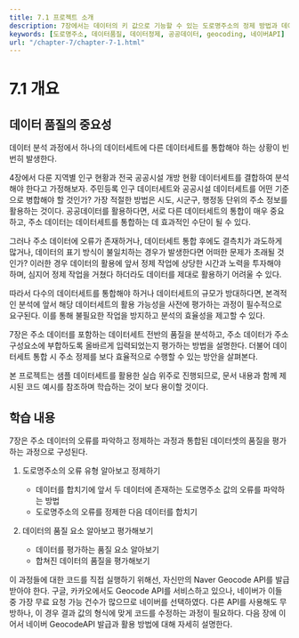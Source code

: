 ```yaml
---
title: 7.1 프로젝트 소개
description: 7장에서는 데이터의 키 값으로 기능할 수 있는 도로명주소의 정제 방법과 데이터 품질평가 방법에 대해 안내한다.
keywords: [도로명주소, 데이터품질, 데이터정제, 공공데이터, geocoding, 네이버API]
url: "/chapter-7/chapter-7-1.html"
---
```

# 7.1 개요

## 데이터 품질의 중요성

데이터 분석 과정에서 하나의 데이터세트에 다른 데이터세트를 통합해야 하는 상황이 빈번히 발생한다. 

4장에서 다룬 지역별 인구 현황과 전국 공공시설 개방 현황 데이터세트를 결합하여 분석해야 한다고 가정해보자. 주민등록 인구 데이터세트와 공공시설 데이터세트를 어떤 기준으로 병합해야 할 것인가? 가장 적절한 방법은 시도, 시군구, 행정동 단위의 주소 정보를 활용하는 것이다. 공공데이터를 활용하다면, 서로 다른 데이터세트의 통합이 매우 중요하고,  주소 데이터는 데이터세트를 통합하는 데 효과적인 수단이 될 수 있다.

그러나 주소 데이터에 오류가 존재하거나, 데이터세트 통합 후에도 결측치가 과도하게 많거나, 데이터의 표기 방식이 불일치하는 경우가 발생한다면 어떠한 문제가 초래될 것인가? 이러한 경우 데이터의 활용에 앞서 정제 작업에 상당한 시간과 노력을 투자해야 하며, 심지어 정제 작업을 거쳤다 하더라도 데이터를 제대로 활용하기 어려울 수 있다.

따라서 다수의 데이터세트를 통합해야 하거나 데이터세트의 규모가 방대하다면, 본격적인 분석에 앞서 해당 데이터세트의 활용 가능성을 사전에 평가하는 과정이 필수적으로 요구된다. 이를 통해 불필요한 작업을 방지하고 분석의 효율성을 제고할 수 있다.

7장은 주소 데이터를 포함하는 데이터세트 전반의 품질을 분석하고, 주소 데이터가 주소구성요소에 부합하도록 올바르게 입력되었는지 평가하는 방법을 설명한다. 더불어 데이터세트 통합 시 주소 정제를 보다 효율적으로 수행할 수 있는 방안을 살펴본다. 

본 프로젝트는 샘플 데이터세트를 활용한 실습 위주로 진행되므로, 문서 내용과 함께 제시된 코드 예시를 참조하며 학습하는 것이 보다 용이할 것이다.




## 학습 내용

7장은 주소 데이터의 오류를 파악하고 정제하는 과정과 통합된 데이터셋의 품질을 평가하는 과정으로 구성된다.

1. 도로명주소의 오류 유형 알아보고 정제하기
     - 데이터를 합치기에 앞서 두 데이터에 존재하는 도로명주소 값의 오류를 파악하는 방법
     - 도로명주소의 오류를 정제한 다음 데이터를 합치기

2. 데이터의 품질 요소 알아보고 평가해보기
     - 데이터를 평가하는 품질 요소 알아보기
     - 합쳐진 데이터의 품질을 평가해보기

이 과정들에 대한 코드를 직접 실행하기 위해선, 자신만의 Naver Geocode API를 발급받아야 한다. 구글, 카카오에서도 Geocode API를 서비스하고 있으나, 네이버가 이들 중 가장 무료 요청 가능 건수가 많으므로 네이버를 선택하였다. 다른 API를 사용해도 무방하나, 이 경우 결과 값의 형식에 맞게 코드를 수정하는 과정이 필요하다. 다음 장에 이어서 네이버 GeocodeAPI 발급과 활용 방법에 대해 자세히 설명한다.

